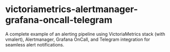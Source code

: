 # victoriametrics-alertmanager-grafana-oncall-telegram
A complete example of an alerting pipeline using VictoriaMetrics stack (with vmalert), Alertmanager, Grafana OnCall, and Telegram integration for seamless alert notifications.
